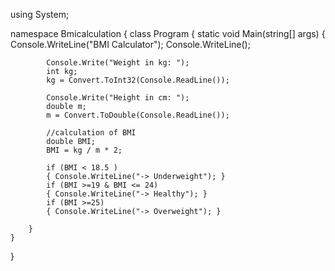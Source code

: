 using System;

namespace Bmicalculation
{
    class Program
    {
        static void Main(string[] args)
        {
            Console.WriteLine("BMI Calculator");
            Console.WriteLine();

            Console.Write("Weight in kg: ");
            int kg;
            kg = Convert.ToInt32(Console.ReadLine());

            Console.Write("Height in cm: ");
            double m;
            m = Convert.ToDouble(Console.ReadLine());

            //calculation of BMI
            double BMI;
            BMI = kg / m * 2;

            if (BMI < 18.5 )
            { Console.WriteLine("-> Underweight"); }
            if (BMI >=19 & BMI <= 24)
            { Console.WriteLine("-> Healthy"); }
            if (BMI >=25)
            { Console.WriteLine("-> Overweight"); }

        }
    }
}
